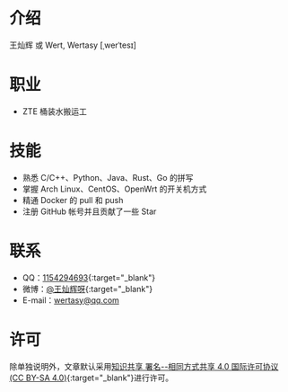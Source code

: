 # 介绍
王灿辉 或 Wert, Wertasy [ˌwerˈtesɪ]

# 职业
- ZTE 桶装水搬运工

# 技能
- 熟悉 C/C++、Python、Java、Rust、Go 的拼写
- 掌握 Arch Linux、CentOS、OpenWrt 的开关机方式
- 精通 Docker 的 pull 和 push
- 注册 GitHub 帐号并且贡献了一些 Star

# 联系
- QQ：[1154294693](http://wpa.qq.com/msgrd?v=3&uin=1154294693&site=qq&menu=yes){:target="_blank"}
- 微博：[@王灿辉呀](http://weibo.com/6240900530){:target="_blank"}
- E-mail：<wertasy@qq.com>

# 许可
除单独说明外，文章默认采用[知识共享 署名--相同方式共享 4.0 国际许可协议 (CC BY-SA 4.0)](https://creativecommons.org/licenses/by-sa/4.0/deed.zh){:target="_blank"}进行许可。